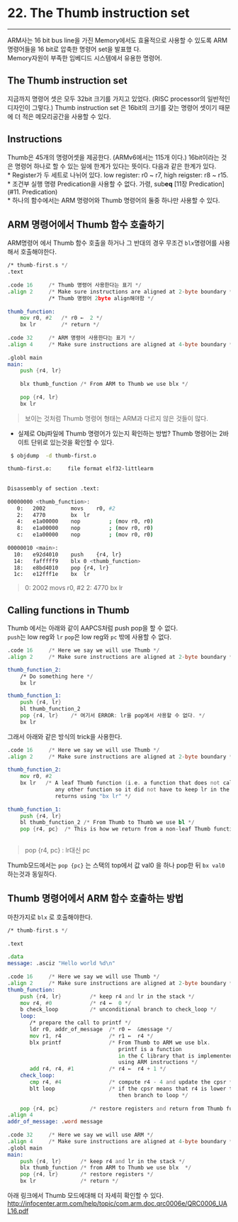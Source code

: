 
# 22. The Thumb instruction set  
----
  
<!-- toc -->


ARM사는 16 bit bus line을 가진 Memory에서도 효율적으로 사용할 수 있도록 ARM 명령어들을 16 bit로 압축한 명령어 set을 발표했    다.  
Memory자원이 부족한 임베디드 시스템에서 유용한 명령어. 

## The Thumb instruction set

지금까지 명령어 셋은 모두 32bit 크기를 가지고 있었다. (RISC processor의 일반적인 디자인이 그렇다.) 
Thumb instruction set 은 16bit의 크기를 갖는 명령어 셋이기 때문에 더 적은 메모리공간을 사용할 수 있다.  

## Instructions

Thumb은 45개의 명령어셋을 제공한다. (ARMv6에서는 115개 이다.)  16bit이라는 것은 명령어 하나로 할 수 있는 일에 한계가 있다는 뜻이다. 다음과 같은 한계가 있다.   
	* Register가 두 세트로 나뉘어 있다. low register: r0 ~ r7, high reigster: r8 ~ r15.  
	* 조건부 실행 명령 Predication을 사용할 수 없다. 가령, sub**eq** [11장 Predication](#11. Predication)    
	* 하나의 함수에서는 ARM 명령어와 Thumb 명령어의 둘중 하나만 사용할 수 있다.  

## ARM 명령어에서 Thumb 함수 호출하기

ARM명령어 에서 Thumb 함수 호출을 하거나 그 반대의 경우 무조건 `blx`명령어를 사용해서 호출해야한다. 

```asm
/* thumb-first.s */
.text
 
.code 16     /* Thumb 명령어 사용한다는 표기 */
.align 2     /* Make sure instructions are aligned at 2-byte boundary */
             /* Thumb 명령어 2byte align해야함 */
 
thumb_function:
    mov r0, #2   /* r0 ←  2 */
    bx lr        /* return */
 
.code 32     /* ARM 명령어 사용한다는 표기 */
.align 4     /* Make sure instructions are aligned at 4-byte boundary */
 
.globl main
main:
    push {r4, lr}
 
    blx thumb_function /* From ARM to Thumb we use blx */
 
    pop {r4, lr}
    bx lr
```
> 보이는 것처럼 Thumb 명령어 형태는 ARM과 다르지 않은 것들이 많다.   



- 실제로 Obj파일에 Thumb 명령어가 있는지 확인하는 방법? 
Thumb 명령어는 2바이트 단위로 있는것을 확인할 수 있다.  

```bash
 $ objdump  -d thumb-first.o 
 
thumb-first.o:     file format elf32-littlearm
 
 
Disassembly of section .text:
 
00000000 <thumb_function>:
   0:	2002      	movs	r0, #2
   2:	4770      	bx	lr
   4:	e1a00000 	nop			; (mov r0, r0)
   8:	e1a00000 	nop			; (mov r0, r0)
   c:	e1a00000 	nop			; (mov r0, r0)
 
00000010 <main>:
  10:	e92d4010 	push	{r4, lr}
  14:	fafffff9 	blx	0 <thumb_function>
  18:	e8bd4010 	pop	{r4, lr}
  1c:	e12fff1e 	bx	lr
```
>  0:	2002      	movs	r0, #2
>  2:	4770      	bx	lr


## Calling functions in Thumb

Thumb 에서는 아래와 같이 AAPCS처럼 push pop을 할 수 없다.  
`push`는 low reg와 `lr` `pop`은 low reg와 `pc` 밖에 사용할 수 없다.  

```asm
.code 16     /* Here we say we will use Thumb */
.align 2     /* Make sure instructions are aligned at 2-byte boundary */

thumb_function_2:
    /* Do something here */
    bx lr

thumb_function_1:
    push {r4, lr}
    bl thumb_function_2
    pop {r4, lr}    /* 여기서 ERROR: lr을 pop에서 사용할 수 없다. */
    bx lr
```

그래서 아래와 같은 방식의 trick을 사용한다.  

```asm
.code 16     /* Here we say we will use Thumb */
.align 2     /* Make sure instructions are aligned at 2-byte boundary */
 
thumb_function_2:
    mov r0, #2
    bx lr   /* A leaf Thumb function (i.e. a function that does not call
               any other function so it did not have to keep lr in the stack)
               returns using "bx lr" */
 
thumb_function_1:
    push {r4, lr}
    bl thumb_function_2 /* From Thumb to Thumb we use bl */
    pop {r4, pc}  /* This is how we return from a non-leaf Thumb function */
 
```
> pop {r4, pc} : lr대신 pc  

Thumb모드에서는 `pop {pc}` 는 스택의 top에서 값 val0 을 하나 pop한 뒤 `bx val0` 하는것과  동일하다. 


## Thumb 명령어에서 ARM 함수 호출하는 방법 

마찬가지로 `blx` 로 호출해야한다.  


```asm
/* thumb-first.s */
 
.text
 
.data
message: .asciz "Hello world %d\n"
 
.code 16     /* Here we say we will use Thumb */
.align 2     /* Make sure instructions are aligned at 2-byte boundary */
thumb_function:
    push {r4, lr}         /* keep r4 and lr in the stack */
    mov r4, #0            /* r4 ←  0 */
    b check_loop          /* unconditional branch to check_loop */
    loop:        
       /* prepare the call to printf */
       ldr r0, addr_of_message  /* r0 ←  &message */
       mov r1, r4               /* r1 ←  r4 */
       blx printf               /* From Thumb to ARM we use blx.
                                   printf is a function
                                   in the C library that is implemented
                                   using ARM instructions */
       add r4, r4, #1           /* r4 ←  r4 + 1 */
    check_loop:
       cmp r4, #4               /* compute r4 - 4 and update the cpsr */
       blt loop                 /* if the cpsr means that r4 is lower than 4 
                                   then branch to loop */
 
    pop {r4, pc}          /* restore registers and return from Thumb function */
.align 4
addr_of_message: .word message
 
.code 32     /* Here we say we will use ARM */
.align 4     /* Make sure instructions are aligned at 4-byte boundary */
.globl main
main:  
    push {r4, lr}      /* keep r4 and lr in the stack */
    blx thumb_function /* from ARM to Thumb we use blx  */       
    pop {r4, lr}       /* restore registers */
    bx lr              /* return */
```

아래 링크에서 Thumb 모드에대해 더 자세히 확인할 수 있다.  
http://infocenter.arm.com/help/topic/com.arm.doc.qrc0006e/QRC0006_UAL16.pdf



